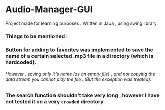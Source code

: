 # Audio-Manager-GUI
Project made for learning purposes . Written in Java , using swing library.

### Things to be mentioned :

### Button for adding to favorites was implemented to save the name of a certain selected .mp3 file in a directory (which is hardcoded).
###### However , saving only it's name (as an empty file) , and not copying the data stream you cannot play the file . (But the exception was treated).
### The search function shouldn't take very long , however I have not tested it on a very `crowded` directory.
